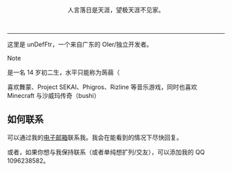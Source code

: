 <br>

<p align="center">人言落日是天涯，望极天涯不见家。</p>

</br>

---

这里是 unDefFtr，一个来自广东的 OIer/独立开发者。

> [!NOTE]
> 是一名 14 岁初二生，水平只能称为蒟蒻（

喜欢舞蒙、Project SEKAI、Phigros、Rizline 等音乐游戏，同时也喜欢 Minecraft 与沙威玛传奇（bushi）

## 如何联系

可以通过我的[电子邮箱](mailto:undefftr@undefined.ac.cn)联系我。我会在能看到的情况下尽快回复。

或者，如果你想与我保持联系（或者单纯想扩列/交友），可以添加我的 QQ 1096238582。
